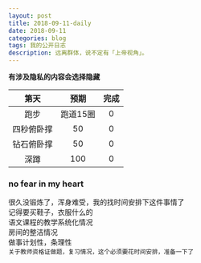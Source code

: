 ```yaml
---
layout: post
title: 2018-09-11-daily
date: 2018-09-11
categories: blog
tags: 我的公开日志
description: 远离群体，说不定有「上帝视角」。
---
```

**有涉及隐私的内容会选择隐藏**  

|第天|预期|完成|
|:----:|:----:|:----:|
|跑步|跑道15圈|0|
|四秒俯卧撑|50|0|
|钻石俯卧撑|50|0|
|深蹲|100|0|

### no fear in my heart
很久没锻炼了，浑身难受，我的找时间安排下这件事情了  
记得要买鞋子，衣服什么的  
语文课程的教学系统化情况  
房间的整洁情况  
做事计划性，条理性  
`关于教师资格证做题，复习情况，这个必须要花时间安排，准备一下了`  
